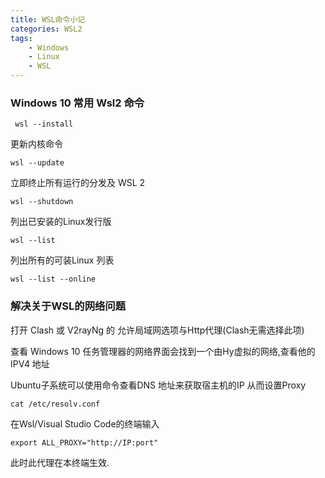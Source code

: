 ```yaml
---
title: WSL命令小记
categories: WSL2
tags:
    - Windows
    - Linux
    - WSL
---
```


### Windows 10 常用 Wsl2 命令

     wsl --install
更新内核命令

    wsl --update
立即终止所有运行的分发及 WSL 2

    wsl --shutdown
列出已安装的Linux发行版
<!--more-->
    wsl --list
列出所有的可装Linux 列表

    wsl --list --online

### 解决关于WSL的网络问题

打开 Clash 或 V2rayNg 的 允许局域网选项与Http代理(Clash无需选择此项)

查看 Windows 10 任务管理器的网络界面会找到一个由Hy虚拟的网络,查看他的IPV4 地址

Ubuntu子系统可以使用命令查看DNS 地址来获取宿主机的IP 从而设置Proxy

    cat /etc/resolv.conf
在Wsl/Visual Studio Code的终端输入

    export ALL_PROXY="http://IP:port"
此时此代理在本终端生效.
